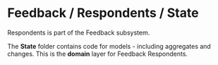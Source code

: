 # Feedback / Respondents / State

Respondents is part of the Feedback subsystem.
  
The **State** folder contains code for models - including aggregates and changes. This is the **domain** layer for Feedback Respondents.
